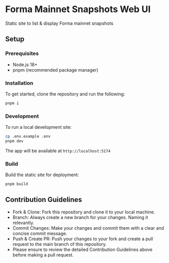 # Forma Mainnet Snapshots Web UI

Static site to list & display Forma mainnet snapshots

## Setup

### Prerequisites

- Node.js 18+
- pnpm (recommended package manager)

### Installation

To get started, clone the repository and run the following:

```bash
pnpm i
```

### Development

To run a local development site:

```bash
cp .env.example .env
pnpm dev
```

The app will be available at `http://localhost:5174`

### Build

Build the static site for deployment:

```bash
pnpm build
```

## Contribution Guidelines

* Fork & Clone: Fork this repository and clone it to your local machine.
* Branch: Always create a new branch for your changes. Naming it relevantly.
* Commit Changes: Make your changes and commit them with a clear and concise
  commit message.
* Push & Create PR: Push your changes to your fork and create a pull request to
  the main branch of this repository.
* Please ensure to review the detailed Contribution Guidelines above before
  making a pull request.

